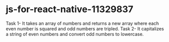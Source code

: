 # js-for-react-native-11329837
Task 1- It takes an array of numbers and returns a new array where each even number is squared and odd numbers are tripled.
Task 2- It capitalizes a string of even numbers and convert odd numbers to lowercase.
